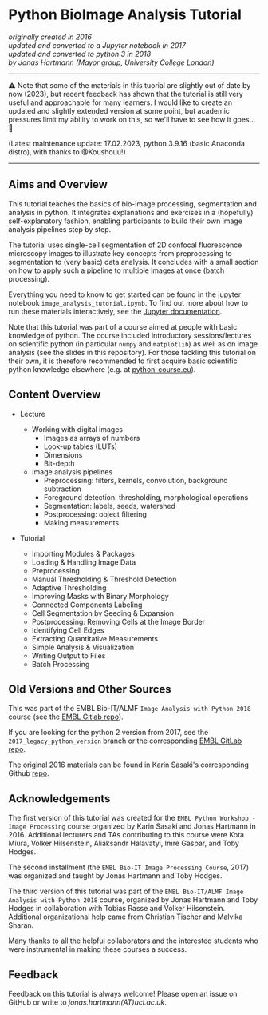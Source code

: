 Python BioImage Analysis Tutorial
=================================

*originally created in 2016*    
*updated and converted to a Jupyter notebook in 2017*    
*updated and converted to python 3 in 2018*    
*by Jonas Hartmann (Mayor group, University College London)*    

----

⚠️ Note that some of the materials in this tuorial are slightly out of date by now (2023), but recent feedback has shown that the tutorial is still very useful and approachable for many learners. I would like to create an updated and slightly extended version at some point, but academic pressures limit my ability to work on this, so we'll have to see how it goes... 🤞

(Latest maintenance update: 17.02.2023, python 3.9.16 (basic Anaconda distro), with thanks to @Koushouu!)

-----

## Aims and Overview

This tutorial teaches the basics of bio-image processing, segmentation and analysis in python. It integrates explanations and exercises in a (hopefully) self-explanatory fashion, enabling participants to build their own image analysis pipelines step by step.

The tutorial uses single-cell segmentation of 2D confocal fluorescence microscopy images to illustrate key concepts from preprocessing to segmentation to (very basic) data analysis. It concludes with a small section on how to apply such a pipeline to multiple images at once (batch processing).

Everything you need to know to get started can be found in the jupyter notebook `image_analysis_tutorial.ipynb`. To find out more about how to run these materials interactively, see the [Jupyter documentation](https://jupyter.readthedocs.io/en/latest/index.html).

Note that this tutorial was part of a course aimed at people with basic knowledge of python. The course included introductory sessions/lectures on scientific python (in particular `numpy` and `matplotlib`) as well as on image analysis (see the slides in this repository). For those tackling this tutorial on their own, it is therefore recommended to first acquire basic scientific python knowledge elsewhere (e.g. at [python-course.eu](https://www.python-course.eu)).

## Content Overview

- Lecture
  - Working with digital images
    - Images as arrays of numbers
    - Look-up tables (LUTs)
    - Dimensions
    - Bit-depth
  - Image analysis pipelines
    - Preprocessing: filters, kernels, convolution, background subtraction
    - Foreground detection: thresholding, morphological operations
    - Segmentation: labels, seeds, watershed
    - Postprocessing: object filtering
    - Making measurements

- Tutorial
  - Importing Modules & Packages
  - Loading & Handling Image Data
  - Preprocessing
  - Manual Thresholding & Threshold Detection
  - Adaptive Thresholding
  - Improving Masks with Binary Morphology
  - Connected Components Labeling
  - Cell Segmentation by Seeding & Expansion
  - Postprocessing: Removing Cells at the Image Border
  - Identifying Cell Edges
  - Extracting Quantitative Measurements
  - Simple Analysis & Visualization
  - Writing Output to Files
  - Batch Processing

## Old Versions and Other Sources

This was part of the EMBL Bio-IT/ALMF `Image Analysis with Python 2018` course (see the [EMBL Gitlab repo](https://git.embl.de/grp-bio-it/image-analysis-with-python-2018)).

If you are looking for the python 2 version from 2017, see the `2017_legacy_python_version` branch or the corresponding [EMBL GitLab repo](https://git.embl.de/grp-bio-it/python-workshop-image-processing).

The original 2016 materials can be found in Karin Sasaki's corresponding Github [repo](https://github.com/karinsasaki/python-workshop-image-processing).

## Acknowledgements

The first version of this tutorial was created for the `EMBL Python Workshop - Image Processing` course organized by Karin Sasaki and Jonas Hartmann in 2016. Additional lecturers and TAs contributing to this course were Kota Miura, Volker Hilsenstein, Aliaksandr Halavatyi, Imre Gaspar, and Toby Hodges.

The second installment (the `EMBL Bio-IT Image Processing Course`, 2017) was organized and taught by Jonas Hartmann and Toby Hodges.

The third version of this tutorial was part of the `EMBL Bio-IT/ALMF Image Analysis with Python 2018` course, organized by Jonas Hartmann and Toby Hodges in collaboration with Tobias Rasse and Volker Hilsenstein. Additional organizational help came from Christian Tischer and Malvika Sharan.

Many thanks to all the helpful collaborators and the interested students who were instrumental in making these courses a success.

## Feedback

Feedback on this tutorial is always welcome! Please open an issue on GitHub or write to *jonas.hartmann(AT)ucl.ac.uk*.
